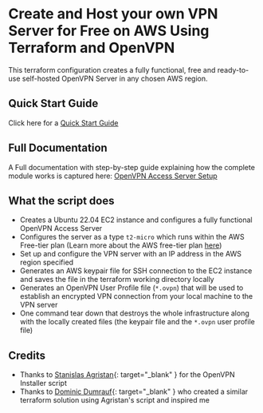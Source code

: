 # Create and Host your own VPN Server for Free on AWS Using Terraform and OpenVPN

This terraform configuration creates a fully functional, free and ready-to-use self-hosted OpenVPN Server in any chosen AWS region.

## Quick Start Guide

Click here for a [Quick Start Guide](https://opeyemitech.pro/my-projects/terraform_projects/openvpn_access_server/#clone-the-repository)

## Full Documentation

A Full documentation with step-by-step guide explaining how the complete module works is captured here: [OpenVPN Access Server Setup](https://opeyemitech.pro/my-projects/terraform_projects/openvpn_access_server/)

## What the script does
- Creates a Ubuntu 22.04 EC2 instance and configures a fully functional OpenVPN Access Server 
- Configures the server as a type `t2-micro` which runs within the AWS Free-tier plan (Learn more about the AWS free-tier plan [here](https://aws.amazon.com/free)) 
- Set up and configure the VPN server with an IP address in the AWS region specified 
- Generates an AWS keypair file for SSH connection to the EC2 instance and saves the file in the terraform working directory locally
- Generates an OpenVPN User Profile file (`*.ovpn`) that will be used to establish an encrypted VPN connection from your local machine to the VPN server
- One command tear down that destroys the whole infrastructure along with the locally created files (the keypair file and the `*.ovpn` user profile file)

## Credits

- Thanks to [Stanislas Agristan](https://github.com/angristan/openvpn-install){: target="_blank" } for the OpenVPN Installer script
- Thanks to [Dominic Dumrauf](https://github.com/dumrauf/openvpn-terraform-install){: target="_blank" } who created a similar terraform solution using Agristan's script and inspired me 